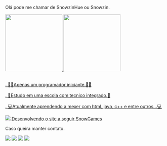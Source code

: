 Olá pode me chamar de SnowzinHue ou Snowzin.
<div>
<a href="https://github.com/SnowzinHue">
<img height="180em" src="https://github-readme-stats.vercel.app/api/top-langs/?username=SnowzinHue&layout=compact&langs_count=7&theme=dracula"/>
<img height="180em" src="https://github-readme-stats.vercel.app/api?username=SnowzinHue&show_icons=true&theme=dracula&include_all_commits=true&count_private=true"/>
</div>


<br>. 👨‍💻Apenas um programador iniciante.👨‍💻</br>
<br>. 🏫Estudo em uma escola com tecnico integrado.🏫</br>
<br>. 💻Atualmente aprendendo a mexer com html, java, c++ e entre outros...💻</br>

<img id="capivara" src="https://media1.tenor.com/images/7d25e841b54bdf540af8e307d69db11d/tenor.gif?itemid=15986252">
Desenvolvendo o site a seguir <a  href="https://snowgames.netlify.app"> SnowGames </a>

Caso queira manter contato.
<div>
<a href="https://www.youtube.com/SnowzinHue" target="_blank"><img src="https://img.shields.io/badge/YouTube-FF0000?style=for-the-badge&logo=youtube&logoColor=white" target="_blank"></a>
<a href="https://www.twitch.tv/snowzinhue" target="_blank"><img src="https://img.shields.io/badge/Twitch-9146FF?style=for-the-badge&logo=twitch&logoColor=white" target="_blank"></a>
<a href = "mailto:daniboy.tor4@gmail.com"><img src="https://img.shields.io/badge/Gmail-D14836?style=for-the-badge&logo=gmail&logoColor=white" target="_blank"></a>
<a href="https://www.linkedin.com/in/SnowzinHue" target="_blank"><img src="https://img.shields.io/badge/-LinkedIn-%230077B5?style=for-the-badge&logo=linkedin&logoColor=white" target="_blank"></a>   
</div>
<!---
SnowzinHue/SnowzinHue is a ✨ special ✨ repository because its `README.md` (this file) appears on your GitHub profile.
You can click the Preview link to take a look at your changes.
--->

